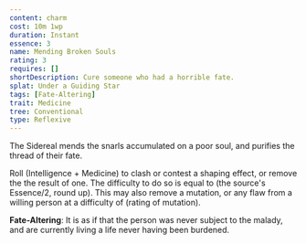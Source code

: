 ```yaml
---
content: charm
cost: 10m 1wp
duration: Instant
essence: 3
name: Mending Broken Souls
rating: 3
requires: []
shortDescription: Cure someone who had a horrible fate.
splat: Under a Guiding Star
tags: [Fate-Altering]
trait: Medicine
tree: Conventional
type: Reflexive
---
```


The Sidereal mends the snarls accumulated on a poor soul, and purifies the thread of their fate.

Roll (Intelligence + Medicine) to clash or contest a shaping effect, or remove the the result of one. The difficulty to do so is equal to (the source's Essence/2, round up). This may also remove a mutation, or any flaw from a willing person at a difficulty of (rating of mutation).

**Fate-Altering**: It is as if that the person was never subject to the malady, and are currently living a life never having been burdened.
